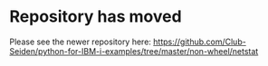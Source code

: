 # Repository has moved  
Please see the newer repository here: https://github.com/Club-Seiden/python-for-IBM-i-examples/tree/master/non-wheel/netstat
